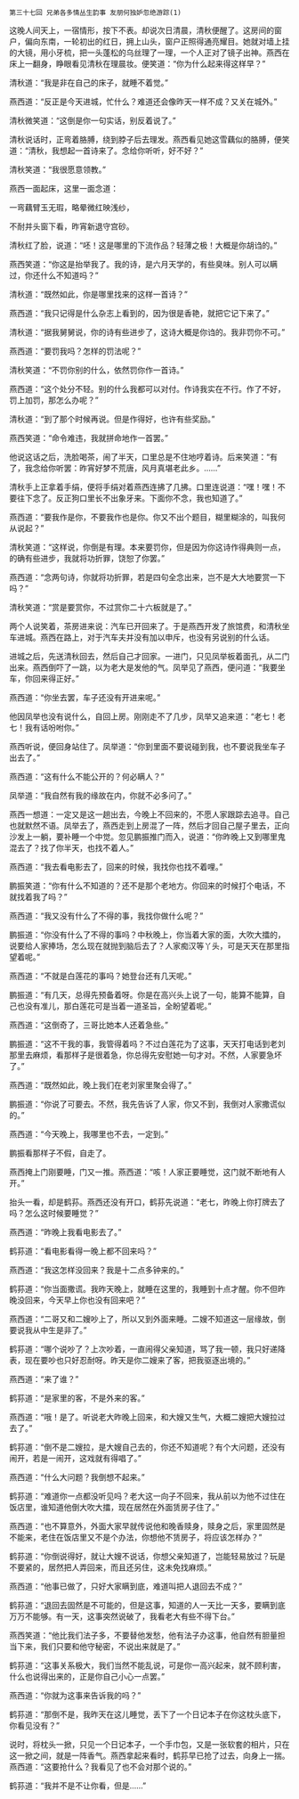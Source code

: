     第三十七回 兄弟各多情丛生韵事 友朋何独妒忽绝游踪(1) 

   这晚人间天上，一宿情形，按下不表。却说次日清晨，清秋便醒了。这房间的窗户，偏向东南，一轮初出的红日，拥上山头，窗户正照得通亮耀目。她就对墙上挂的大镜，用小牙梳，把一头蓬松的乌丝理了一理，一个人正对了镜子出神。燕西在床上一翻身，睁眼看见清秋在理晨妆。便笑道：“你为什么起来得这样早？”

   清秋道：“我是非在自己的床子，就睡不着觉。”

   燕西道：“反正是今天进城，忙什么？难道还会像昨天一样不成？又关在城外。”

   清秋微笑道：“这倒是你一句实话，别反着说了。”

   清秋说话时，正弯着胳膊，绕到脖子后去理发。燕西看见她这雪藕似的胳膊，便笑道：“清秋，我想起一首诗来了。念给你听听，好不好？”

   清秋笑道：“我很愿意领教。”

   燕西一面起床，这里一面念道：

   一弯藕臂玉无瑕，略晕微红映浅纱，

   不耐并头窗下看，昨宵新退守宫砂。

   清秋红了脸，说道：“呸！这是哪里的下流作品？轻薄之极！大概是你胡诌的。”

   燕西笑道：“你这是抬举我了。我的诗，是六月天学的，有些臭味。别人可以瞒过，你还什么不知道吗？”

   清秋道：“既然如此，你是哪里找来的这样一首诗？”

   燕西道：“我只记得是什么杂志上看到的，因为很是香艳，就把它记下来了。”

   清秋道：“据我舅舅说，你的诗有些进步了，这诗大概是你诌的。我非罚你不可。”

   燕西道：“要罚我吗？怎样的罚法呢？”

   清秋笑道：“不罚你别的什么，依然罚你作一首诗。”

   燕西道：“这个处分不轻。别的什么我都可以对付。作诗我实在不行。作了不好，罚上加罚，那怎么办呢？”

   清秋道：“到了那个时候再说。但是作得好，也许有些奖励。”

   燕西笑道：“命令难违，我就拼命地作一首罢。”

   他说这话之后，洗脸喝茶，闹了半天，口里总是不住地哼着诗。后来笑道：“有了，我念给你听罢：昨宵好梦不荒唐，风月真堪老此乡。……”

   清秋手上正拿着手绢，便将手绢对着燕西连拂了几拂。口里连说道：“嘿！嘿！不要往下念了。反正狗口里长不出象牙来。下面你不念，我也知道了。”

   燕西道：“要我作是你，不要我作也是你。你又不出个题目，糊里糊涂的，叫我何从说起？”

   清秋笑道：“这样说，你倒是有理。本来要罚你，但是因为你这诗作得典则一点，的确有些进步，我就将功折罪，饶恕了你罢。”

   燕西道：“念两句诗，你就将功折罪，若是四句全念出来，岂不是大大地要赏一下吗？”

   清秋笑道：“赏是要赏你，不过赏你二十六板就是了。”

   两个人说笑着，茶房进来说：汽车已开回来了。于是燕西开发了旅馆费，和清秋坐车进城。燕西在路上，对于汽车夫并没有加以申斥，也没有另说别的什么话。

   进城之后，先送清秋回去，然后自己才回家。一进门，只见凤举板着面孔，从二门出来。燕西倒吓了一跳，以为老大是发他的气。凤举见了燕西，便问道：“我要坐车，你回来得正好。”

   燕西道：“你坐去罢，车子还没有开进来呢。”

   他因凤举也没有说什么，自回上房。刚刚走不了几步，凤举又追来道：“老七！老七！我有话吩咐你。”

   燕西听说，便回身站住了。凤举道：“你到里面不要说碰到我，也不要说我坐车子出去了。”

   燕西道：“这有什么不能公开的？何必瞒人？”

   凤举道：“我自然有我的缘故在内，你就不必多问了。”

   燕西一想道：一定又是这一趟出去，今晚上不回来的，不愿人家跟踪去追寻。自己也就默然不语。凤举去了，燕西走到上房混了一阵，然后才回自己屋子里去，正向沙发上一躺，要补睡一个中觉。忽见鹏振推门而入，说道：“你昨晚上又到哪里鬼混去了？找了你半天，也找不着人。”

   燕西道：“我去看电影去了，回来的时候，我找你也找不着哩。”

   鹏振笑道：“你有什么不知道的？还不是那个老地方。你回来的时候打个电话，不就找着我了吗？”

   燕西道：“我又没有什么了不得的事，我找你做什么呢？”

   鹏振道：“你没有什么了不得的事吗？中秋晚上，你当着大家的面，大吹大擂的，说要给人家捧场，怎么现在就抛到脑后去了？人家痴汉等丫头，可是天天在那里指望着呢。”

   燕西道：“不就是白莲花的事吗？她登台还有几天呢。”

   鹏振道：“有几天，总得先预备着呀。你是在高兴头上说了一句，能算不能算，自己也没有准儿，那白莲花可是当着一道圣旨，全盼望着呢。”

   燕西道：“这倒奇了，三哥比她本人还着急些。”

   鹏振道：“这不干我的事，我管得着吗？不过白莲花为了这事，天天打电话到老刘那里去麻烦，看那样子是很着急，你总得先安慰她一句才对。不然，人家要急坏了。”

   燕西道：“既然如此，晚上我们在老刘家里聚会得了。”

   鹏振道：“你说了可要去。不然，我先告诉了人家，你又不到，我倒对人家撒谎似的。”

   燕西道：“今天晚上，我哪里也不去，一定到。”

   鹏振看那样子不假，自走了。

   燕西掩上门刚要睡，门又一推。燕西道：“咳！人家正要睡觉，这门就不断地有人开。”

   抬头一看，却是鹤荪。燕西还没有开口，鹤荪先说道：“老七，昨晚上你打牌去了吗？怎么这时候要睡觉？”

   燕西道：“昨晚上我看电影去了。”

   鹤荪道：“看电影看得一晚上都不回来吗？”

   燕西道：“我这怎样没回来？我是十二点多钟来的。”

   鹤荪道：“你当面撒谎。我昨天晚上，就睡在这里的，我睡到十点才醒。你不但昨晚没回来，今天早上你也没有回来吧？”

   燕西道：“二哥又和二嫂吵上了，所以又到外面来睡。二嫂不知道这一层缘故，倒要说我从中生是非了。”

   鹤荪道：“哪个说吵了？上次吵着，一直闹得父亲知道，骂了我一顿，我只好递降表，现在要吵也只好忍耐呀。昨天是你二嫂来了客，把我驱逐出境的。”

   燕西道：“来了谁？”

   鹤荪道：“是家里的客，不是外来的客。”

   燕西道：“哦！是了。听说老大昨晚上回来，和大嫂又生气，大概二嫂把大嫂拉过去了。”

   鹤荪道：“倒不是二嫂拉，是大嫂自己去的，你还不知道呢？有个大问题，还没有闹开，若是一闹开，这戏就有得唱了。”

   燕西道：“什么大问题？我倒想不起来。”

   鹤荪道：“难道你一点都没听见吗？老大这一向子不回来，我从前以为他不过住在饭店里，谁知道他倒大吹大擂，现在居然在外面赁房子住了。”

   燕西道：“也不算意外，外面大家早就传说他和晚香赎身，赎身之后，家里固然是不能来，老住在饭店里又不是个办法，你想他不赁房子，将应该怎样办？”

   鹤荪道：“你倒说得好，就让大嫂不说话，你想父亲知道了，岂能轻易放过？玩是不要紧的，居然把人弄回来，而且还另住，这未免找麻烦。”

   燕西道：“他事已做了，只好大家瞒到底，难道叫把人退回去不成？”

   鹤荪道：“退回去固然是不可能的，但是这事，知道的人一天比一天多，要瞒到底万万不能够。有一天，这事突然说破了，我看老大有些不得下台。”

   燕西笑道：“他比我们法子多，不要替他发愁，他有法子办这事，他自然有胆量担当下来，我们只要和他守秘密，不说出来就是了。”

   鹤荪道：“这事关系极大，我们当然不能乱说，可是你一高兴起来，就不顾利害，什么也说得出来的，正是你自己小心一点罢。”

   燕西道：“你就为这事来告诉我的吗？”

   鹤荪道：“那倒不是，我昨天在这儿睡觉，丢下了一个日记本子在你这枕头底下，你看见没有？”

   说时，将枕头一掀，只见一个日记本子，一个手巾包，又是一张软套的相片，只在这一掀之间，就是一阵香气。燕西拿起来看时，鹤荪早已抢了过去，向身上一揣。燕西道：“这要抢什么？我看见了也不会对那个说的。”

   鹤荪道：“我并不是不让你看，但是……”

